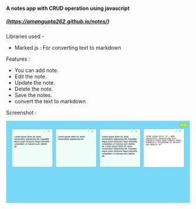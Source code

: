 #### A notes app with CRUD operation using javascript
##### (https://amangupta262.github.io/notes/)

Libraries used -
- Marked.js : For converting text to markdown
 
Features : 
- You can add note.
- Edit the note.
- Update the note.
- Delete the note.
- Save the notes.
- convert the text to markdown

Screenshot : 

![](./note.png)

